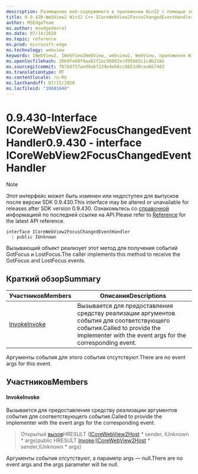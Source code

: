 ```yaml
---
description: Размещение веб-содержимого в приложении Win32 с помощью элемента управления Microsoft Edge WebView2
title: 0.9.430-WebView2 Win32 C++ ICoreWebView2FocusChangedEventHandler
author: MSEdgeTeam
ms.author: msedgedevrel
ms.date: 07/14/2020
ms.topic: reference
ms.prod: microsoft-edge
ms.technology: webview
keywords: IWebView2, IWebView2WebView, webview2, WebView, приложения Win32, Win32, EDGE, ICoreWebView2, ICoreWebView2Host, элемент управления "веб-браузер", HTML Edge
ms.openlocfilehash: 20b9fe69f4aa02f2ec96082ec995bb5c1c4b218e
ms.sourcegitcommit: f6764f57aed9ab7229e4eb6cc8851d0cea667403
ms.translationtype: MT
ms.contentlocale: ru-RU
ms.lasthandoff: 07/15/2020
ms.locfileid: "10881048"
---
```

# <span data-ttu-id="1abfe-104">0.9.430-Interface ICoreWebView2FocusChangedEventHandler</span><span class="sxs-lookup"><span data-stu-id="1abfe-104">0.9.430 - interface ICoreWebView2FocusChangedEventHandler</span></span> 

> [!NOTE]
> <span data-ttu-id="1abfe-105">Этот интерфейс может быть изменен или недоступен для выпусков после версии SDK 0.9.430.</span><span class="sxs-lookup"><span data-stu-id="1abfe-105">This interface may be altered or unavailable for releases after SDK version 0.9.430.</span></span> <span data-ttu-id="1abfe-106">Ознакомьтесь со [справочной](../../../webview2-api-reference.md) информацией по последней ссылке на API.</span><span class="sxs-lookup"><span data-stu-id="1abfe-106">Please refer to [Reference](../../../webview2-api-reference.md) for the latest API reference.</span></span>

```
interface ICoreWebView2FocusChangedEventHandler
  : public IUnknown
```

<span data-ttu-id="1abfe-107">Вызывающий объект реализует этот метод для получения событий GotFocus и LostFocus.</span><span class="sxs-lookup"><span data-stu-id="1abfe-107">The caller implements this method to receive the GotFocus and LostFocus events.</span></span>

## <span data-ttu-id="1abfe-108">Краткий обзор</span><span class="sxs-lookup"><span data-stu-id="1abfe-108">Summary</span></span>

 <span data-ttu-id="1abfe-109">Участников</span><span class="sxs-lookup"><span data-stu-id="1abfe-109">Members</span></span>                        | <span data-ttu-id="1abfe-110">Описания</span><span class="sxs-lookup"><span data-stu-id="1abfe-110">Descriptions</span></span>
--------------------------------|---------------------------------------------
[<span data-ttu-id="1abfe-111">Invoke</span><span class="sxs-lookup"><span data-stu-id="1abfe-111">Invoke</span></span>](#invoke) | <span data-ttu-id="1abfe-112">Вызывается для предоставления средству реализации аргументов события для соответствующего события.</span><span class="sxs-lookup"><span data-stu-id="1abfe-112">Called to provide the implementer with the event args for the corresponding event.</span></span>

<span data-ttu-id="1abfe-113">Аргументы события для этого события отсутствуют.</span><span class="sxs-lookup"><span data-stu-id="1abfe-113">There are no event args for this event.</span></span>

## <span data-ttu-id="1abfe-114">Участников</span><span class="sxs-lookup"><span data-stu-id="1abfe-114">Members</span></span>

#### <span data-ttu-id="1abfe-115">Invoke</span><span class="sxs-lookup"><span data-stu-id="1abfe-115">Invoke</span></span> 

<span data-ttu-id="1abfe-116">Вызывается для предоставления средству реализации аргументов события для соответствующего события.</span><span class="sxs-lookup"><span data-stu-id="1abfe-116">Called to provide the implementer with the event args for the corresponding event.</span></span>

> <span data-ttu-id="1abfe-117">Открытый [вызов](#invoke)HRESULT ([ICoreWebView2Host](ICoreWebView2Host.md) \* sender, IUnknown \* args)</span><span class="sxs-lookup"><span data-stu-id="1abfe-117">public HRESULT [Invoke](#invoke)([ICoreWebView2Host](ICoreWebView2Host.md) \* sender,IUnknown \* args)</span></span>

<span data-ttu-id="1abfe-118">Аргументы события отсутствуют, а параметр args — null.</span><span class="sxs-lookup"><span data-stu-id="1abfe-118">There are no event args and the args parameter will be null.</span></span>


